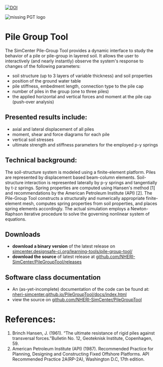 [![DOI](https://zenodo.org/badge/DOI/10.5281/zenodo.1410668.svg)](https://doi.org/10.5281/zenodo.1410668)

![missing PGT logo][logo]

[logo]: https://nheri-simcenter.github.io/PileGroupTool/docs/NHERI-PGT-Icon.png "Pile Group Tool Logo"

# Pile Group Tool

The SimCenter Pile-Group Tool provides a dynamic interface to study the behavior of a pile or pile-group in layered soil. It allows the user to interactively (and nearly instantly) observe the system's response to changes of the following parameters:

* soil structure (up to 3 layers of variable thickness) and soil properties
* position of the ground water table
* pile stiffness, embedment length, connection type to the pile cap
* number of piles in the group (one to three piles)
* the applied horizontal and vertical forces and moment at the pile cap (push-over analysis)

## Presented results include:

* axial and lateral displacement of all piles
* moment, shear and force diagrams for each pile
* vertical soil stresses
* ultimate strength and stiffness parameters for the employed p-y springs

## Technical background:

The soil-structure system is modeled using a finite-element platform. Piles are represented by displacement based beam-column elements. Soil-structure interaction is represented laterally by p-y springs and tangentially by t-z springs. Spring properties are computed using Hansen's method [1] and recommendations by the American Petroleum Institute (API) [2]. The Pile-Group Tool constructs a structurally and numerically appropriate finite-element mesh, computes spring properties from soil properties, and places spring elements accordingly. The actual simulation employs a Newton-Raphson iterative procedure to solve the governing nonlinear system of equations.

## Downloads

* __download a binary version__ of the latest release on [simcenter.designsafe-ci.org/learning-tools/pile-group-tool/](https://simcenter.designsafe-ci.org/learning-tools/pile-group-tool/)
* __download the source__ of latest release at [github.com/NHERI-SimCenter/PileGroupTool/releases](https://github.com/NHERI-SimCenter/PileGroupTool/releases)

## Software class documentation

* An (as-yet-incomplete) documentation of the code can be found at: [nheri-simcenter.github.io/PileGroupTool/docs/index.html](https://nheri-simcenter.github.io/PileGroupTool/docs/index.html)
* view the source on [github.com/NHERI-SimCenter/PileGroupTool](https://github.com/NHERI-SimCenter/PileGroupTool)

# References:

1. Brinch Hansen, J. (1961). “The ultimate resistance of rigid piles against transversal forces.”Bulletin No. 12, Geoteknisk Institute, Copenhagen, 59.
2. American Petroleum Institute (API) (1987). Recommended Practice for Planning, Designing and Constructing Fixed Offshore Platforms. API Recommended Practice 2A(RP-2A), Washington D.C, 17th edition.
